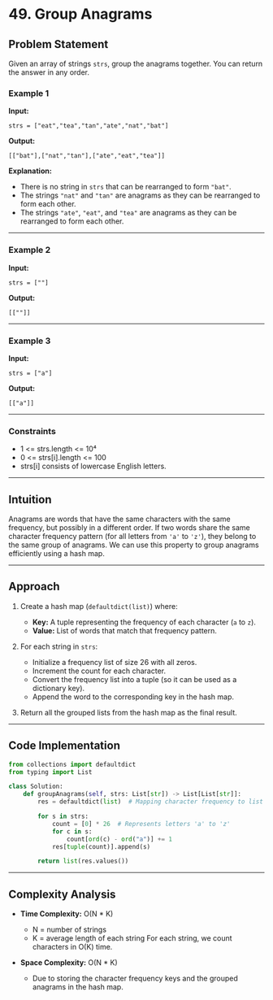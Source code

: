 # 49. Group Anagrams

## Problem Statement

Given an array of strings `strs`, group the anagrams together. You can return the answer in any order.

### Example 1

**Input:**

```
strs = ["eat","tea","tan","ate","nat","bat"]
```

**Output:**

```
[["bat"],["nat","tan"],["ate","eat","tea"]]
```

**Explanation:**

- There is no string in `strs` that can be rearranged to form `"bat"`.
- The strings `"nat"` and `"tan"` are anagrams as they can be rearranged to form each other.
- The strings `"ate"`, `"eat"`, and `"tea"` are anagrams as they can be rearranged to form each other.

---

### Example 2

**Input:**

```
strs = [""]
```

**Output:**

```
[[""]]
```

---

### Example 3

**Input:**

```
strs = ["a"]
```

**Output:**

```
[["a"]]
```

---

### Constraints

- 1 <= strs.length <= 10⁴
- 0 <= strs[i].length <= 100
- strs[i] consists of lowercase English letters.

---

## Intuition

Anagrams are words that have the same characters with the same frequency, but possibly in a different order.
If two words share the same character frequency pattern (for all letters from `'a'` to `'z'`), they belong to the same group of anagrams.
We can use this property to group anagrams efficiently using a hash map.

---

## Approach

1. Create a hash map (`defaultdict(list)`) where:

   - **Key:** A tuple representing the frequency of each character (`a` to `z`).
   - **Value:** List of words that match that frequency pattern.

2. For each string in `strs`:

   - Initialize a frequency list of size 26 with all zeros.
   - Increment the count for each character.
   - Convert the frequency list into a tuple (so it can be used as a dictionary key).
   - Append the word to the corresponding key in the hash map.

3. Return all the grouped lists from the hash map as the final result.

---

## Code Implementation

```python
from collections import defaultdict
from typing import List

class Solution:
    def groupAnagrams(self, strs: List[str]) -> List[List[str]]:
        res = defaultdict(list)  # Mapping character frequency to list of anagrams

        for s in strs:
            count = [0] * 26  # Represents letters 'a' to 'z'
            for c in s:
                count[ord(c) - ord("a")] += 1
            res[tuple(count)].append(s)

        return list(res.values())
```

---

## Complexity Analysis

- **Time Complexity:** O(N \* K)

  - N = number of strings
  - K = average length of each string
    For each string, we count characters in O(K) time.

- **Space Complexity:** O(N \* K)

  - Due to storing the character frequency keys and the grouped anagrams in the hash map.

